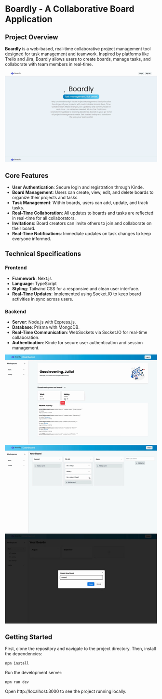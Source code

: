 # Boardly - A Collaborative Board Application

## Project Overview

**Boardly** is a web-based, real-time collaborative project management tool designed for task management and teamwork. Inspired by platforms like Trello and Jira, Boardly allows users to create boards, manage tasks, and collaborate with team members in real-time.

![Start page](boardly/public/demo1.png)

## Core Features

- **User Authentication**: Secure login and registration through Kinde.
- **Board Management**: Users can create, view, edit, and delete boards to organize their projects and tasks.
- **Task Management**: Within boards, users can add, update, and track tasks.
- **Real-Time Collaboration**: All updates to boards and tasks are reflected in real-time for all collaborators.
- **Invitations**: Board creators can invite others to join and collaborate on their board.
- **Real-Time Notifications**: Immediate updates on task changes to keep everyone informed.
  
## Technical Specifications

### Frontend

- **Framework**: Next.js
- **Language**: TypeScript
- **Styling**: Tailwind CSS for a responsive and clean user interface.
- **Real-Time Updates**: Implemented using Socket.IO to keep board activities in sync across users.

### Backend

- **Server**: Node.js with Express.js.
- **Database**: Prisma with MongoDB.
- **Real-Time Communication**: WebSockets via Socket.IO for real-time collaboration.
- **Authentication**: Kinde for secure user authentication and session management.

![Demo](boardly/public/demo2.png)
![Demo](boardly/public/demo3.png)
![Demo](boardly/public/demo4.png)


## Getting Started

First, clone the repository and navigate to the project directory. Then, install the dependencies:

```bash
npm install
```
Run the development server:
```bash
npm run dev
```
Open http://localhost:3000 to see the project running locally. 


